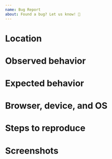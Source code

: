```yaml
---
name: Bug Report
about: Found a bug? Let us know! 🐛
---
```


# Location

# Observed behavior

# Expected behavior

# Browser, device, and OS

# Steps to reproduce

# Screenshots
